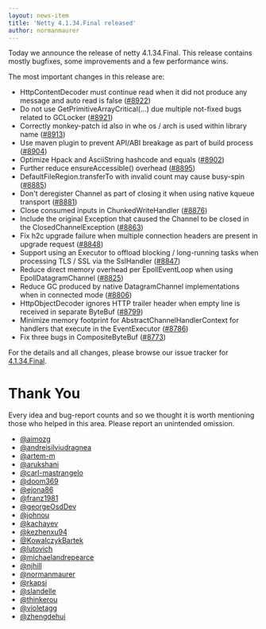```yaml
---
layout: news-item
title: 'Netty 4.1.34.Final released'
author: normanmaurer
---
```


Today we announce the release of netty 4.1.34.Final. This release contains mostly bugfixes, some improvements and a few performance wins.

The most important changes in this release are:

* HttpContentDecoder must continue read when it did not produce any message and auto read is false ([#8922](https://github.com/netty/netty/pull/8922))
* Do not use GetPrimitiveArrayCritical(...) due multiple not-fixed bugs related to GCLocker ([#8921](https://github.com/netty/netty/pull/8921))
* Correctly monkey-patch id also in whe os / arch is used within library name ([#8913](https://github.com/netty/netty/pull/8913))
* Use maven plugin to prevent API/ABI breakage as part of build process ([#8904](https://github.com/netty/netty/pull/8904))
* Optimize Hpack and AsciiString hashcode and equals ([#8902](https://github.com/netty/netty/pull/8902))
* Further reduce ensureAccessible() overhead ([#8895](https://github.com/netty/netty/pull/8895))
* DefaultFileRegion.transferTo with invalid count may cause busy-spin ([#8885](https://github.com/netty/netty/pull/8885))
* Don't deregister Channel as part of closing it when using native kqueue transport ([#8881](https://github.com/netty/netty/pull/8881))
* Close consumed inputs in ChunkedWriteHandler ([#8876](https://github.com/netty/netty/pull/8876))
* Include the original Exception that caused the Channel to be closed in the ClosedChannelException ([#8863](https://github.com/netty/netty/pull/8863))
* Fix h2c upgrade failure when multiple connection headers are present in upgrade request ([#8848](https://github.com/netty/netty/pull/8848))
* Support using an Executor to offload blocking / long-running tasks when processing TLS / SSL via the SslHandler ([#8847](https://github.com/netty/netty/pull/8847))
* Reduce direct memory overhead per EpollEventLoop when using EpollDatagramChannel ([#8825](https://github.com/netty/netty/pull/8825))
* Reduce GC produced by native DatagramChannel implementations when in connected mode  ([#8806](https://github.com/netty/netty/pull/8806))
* HttpObjectDecoder ignores HTTP trailer header when empty line is received in separate ByteBuf ([#8799](https://github.com/netty/netty/pull/8799))
* Minimize memory footprint for AbstractChannelHandlerContext for handlers that execute in the EventExecutor ([#8786](https://github.com/netty/netty/pull/8786))
* Fix three bugs in CompositeByteBuf ([#8773](https://github.com/netty/netty/pull/8773))

For the details and all changes, please browse our issue tracker for  [4.1.34.Final](https://github.com/netty/netty/milestone/207?closed=1).

# Thank You

Every idea and bug-report counts and so we thought it is worth mentioning those who helped in this area. Please report an unintended omission.

* [@aimozg](https://github.com/aimozg)
* [@andreisilviudragnea](https://github.com/andreisilviudragnea)
* [@artem-m](https://github.com/artem-m)
* [@arukshani](https://github.com/arukshani)
* [@carl-mastrangelo](https://github.com/carl-mastrangelo)
* [@doom369](https://github.com/doom369)
* [@ejona86](https://github.com/ejona86)
* [@franz1981](https://github.com/franz1981)
* [@georgeOsdDev](https://github.com/georgeOsdDev)
* [@johnou](https://github.com/johnou)
* [@kachayev](https://github.com/kachayev)
* [@kezhenxu94](https://github.com/kezhenxu94)
* [@KowalczykBartek](https://github.com/KowalczykBartek)
* [@lutovich](https://github.com/lutovich)
* [@michaelandrepearce](https://github.com/michaelandrepearce)
* [@njhill](https://github.com/njhill)
* [@normanmaurer](https://github.com/normanmaurer)
* [@rkapsi](https://github.com/rkapsi)
* [@slandelle](https://github.com/slandelle)
* [@thinkerou](https://github.com/thinkerou)
* [@violetagg](https://github.com/violetagg)
* [@zhengdehui](https://github.com/zhengdehui)